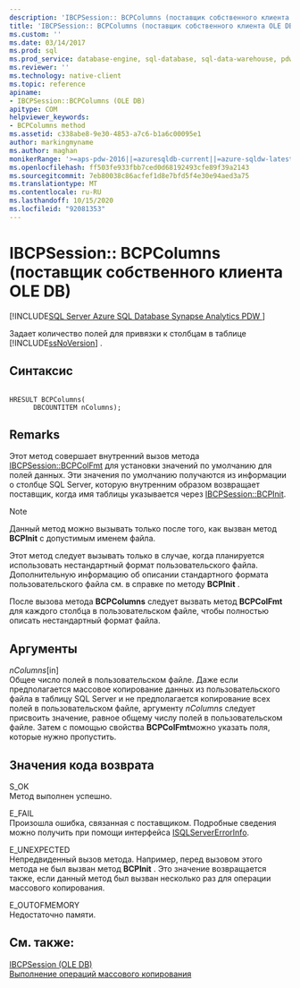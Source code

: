 ```yaml
---
description: 'IBCPSession:: BCPColumns (поставщик собственного клиента OLE DB)'
title: 'IBCPSession:: BCPColumns (поставщик собственного клиента OLE DB) | Документация Майкрософт'
ms.custom: ''
ms.date: 03/14/2017
ms.prod: sql
ms.prod_service: database-engine, sql-database, sql-data-warehouse, pdw
ms.reviewer: ''
ms.technology: native-client
ms.topic: reference
apiname:
- IBCPSession::BCPColumns (OLE DB)
apitype: COM
helpviewer_keywords:
- BCPColumns method
ms.assetid: c338abe8-9e30-4853-a7c6-b1a6c00095e1
author: markingmyname
ms.author: maghan
monikerRange: '>=aps-pdw-2016||=azuresqldb-current||=azure-sqldw-latest||>=sql-server-2016||=sqlallproducts-allversions||>=sql-server-linux-2017||=azuresqldb-mi-current'
ms.openlocfilehash: ff503fe933fbb7ced0d68192493cfe89f39a2143
ms.sourcegitcommit: 7eb80038c86acfef1d8e7bfd5f4e30e94aed3a75
ms.translationtype: MT
ms.contentlocale: ru-RU
ms.lasthandoff: 10/15/2020
ms.locfileid: "92081353"
---
```

# <a name="ibcpsessionbcpcolumns-native-client-ole-db-provider"></a>IBCPSession:: BCPColumns (поставщик собственного клиента OLE DB)
[!INCLUDE[SQL Server Azure SQL Database Synapse Analytics PDW ](../../includes/applies-to-version/sql-asdb-asdbmi-asa-pdw.md)]

  Задает количество полей для привязки к столбцам в таблице [!INCLUDE[ssNoVersion](../../includes/ssnoversion-md.md)] .  
  
## <a name="syntax"></a>Синтаксис  
  
```  
  
HRESULT BCPColumns(   
      DBCOUNTITEM nColumns);  
```  
  
## <a name="remarks"></a>Remarks  
 Этот метод совершает внутренний вызов метода [IBCPSession::BCPColFmt](../../relational-databases/native-client-ole-db-interfaces/ibcpsession-bcpcolfmt-ole-db.md) для установки значений по умолчанию для полей данных. Эти значения по умолчанию получаются из информации о столбце SQL Server, которую внутренним образом возвращает поставщик, когда имя таблицы указывается через [IBCPSession::BCPInit](../../relational-databases/native-client-ole-db-interfaces/ibcpsession-bcpinit-ole-db.md).  
  
> [!NOTE]  
>  Данный метод можно вызывать только после того, как вызван метод **BCPInit** с допустимым именем файла.  
  
 Этот метод следует вызывать только в случае, когда планируется использовать нестандартный формат пользовательского файла. Дополнительную информацию об описании стандартного формата пользовательского файла см. в справке по методу **BCPInit** .  
  
 После вызова метода **BCPColumns** следует вызвать метод **BCPColFmt** для каждого столбца в пользовательском файле, чтобы полностью описать нестандартный формат файла.  
  
## <a name="arguments"></a>Аргументы  
 *nColumns*[in]  
 Общее число полей в пользовательском файле. Даже если предполагается массовое копирование данных из пользовательского файла в таблицу SQL Server и не предполагается копирование всех полей в пользовательском файле, аргументу *nColumns* следует присвоить значение, равное общему числу полей в пользовательском файле. Затем с помощью свойства **BCPColFmt**можно указать поля, которые нужно пропустить.  
  
## <a name="return-code-values"></a>Значения кода возврата  
 S_OK  
 Метод выполнен успешно.  
  
 E_FAIL  
 Произошла ошибка, связанная с поставщиком. Подробные сведения можно получить при помощи интерфейса [ISQLServerErrorInfo](isqlservererrorinfo-geterrorinfo-ole-db.md).  
  
 E_UNEXPECTED  
 Непредвиденный вызов метода. Например, перед вызовом этого метода не был вызван метод **BCPInit** . Это значение возвращается также, если данный метод был вызван несколько раз для операции массового копирования.  
  
 E_OUTOFMEMORY  
 Недостаточно памяти.  
  
## <a name="see-also"></a>См. также:  
 [IBCPSession &#40;OLE DB&#41;](../../relational-databases/native-client-ole-db-interfaces/ibcpsession-ole-db.md)   
 [Выполнение операций массового копирования](../../relational-databases/native-client/features/performing-bulk-copy-operations.md)  
  
